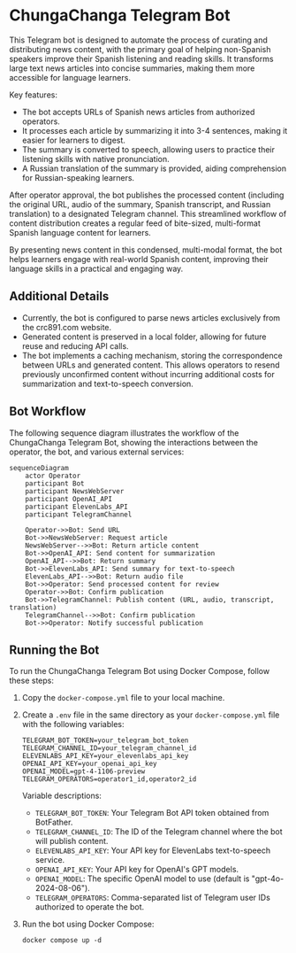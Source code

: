 # ChungaChanga Telegram Bot

This Telegram bot is designed to automate the process of curating and distributing news content, with the primary goal of helping non-Spanish speakers improve their Spanish listening and reading skills. It transforms large text news articles into concise summaries, making them more accessible for language learners.

Key features:
- The bot accepts URLs of Spanish news articles from authorized operators.
- It processes each article by summarizing it into 3-4 sentences, making it easier for learners to digest.
- The summary is converted to speech, allowing users to practice their listening skills with native pronunciation.
- A Russian translation of the summary is provided, aiding comprehension for Russian-speaking learners.

After operator approval, the bot publishes the processed content (including the original URL, audio of the summary, Spanish transcript, and Russian translation) to a designated Telegram channel. This streamlined workflow of content distribution creates a regular feed of bite-sized, multi-format Spanish language content for learners.

By presenting news content in this condensed, multi-modal format, the bot helps learners engage with real-world Spanish content, improving their language skills in a practical and engaging way.

## Additional Details

- Currently, the bot is configured to parse news articles exclusively from the crc891.com website.
- Generated content is preserved in a local folder, allowing for future reuse and reducing API calls.
- The bot implements a caching mechanism, storing the correspondence between URLs and generated content. This allows operators to resend previously unconfirmed content without incurring additional costs for summarization and text-to-speech conversion.

## Bot Workflow

The following sequence diagram illustrates the workflow of the ChungaChanga Telegram Bot, showing the interactions between the operator, the bot, and various external services:

```mermaid
sequenceDiagram
    actor Operator
    participant Bot
    participant NewsWebServer
    participant OpenAI_API
    participant ElevenLabs_API
    participant TelegramChannel

    Operator->>Bot: Send URL
    Bot->>NewsWebServer: Request article
    NewsWebServer-->>Bot: Return article content
    Bot->>OpenAI_API: Send content for summarization
    OpenAI_API-->>Bot: Return summary
    Bot->>ElevenLabs_API: Send summary for text-to-speech
    ElevenLabs_API-->>Bot: Return audio file
    Bot->>Operator: Send processed content for review
    Operator->>Bot: Confirm publication
    Bot->>TelegramChannel: Publish content (URL, audio, transcript, translation)
    TelegramChannel-->>Bot: Confirm publication
    Bot->>Operator: Notify successful publication
```

## Running the Bot

To run the ChungaChanga Telegram Bot using Docker Compose, follow these steps:

1. Copy the `docker-compose.yml` file to your local machine.

2. Create a `.env` file in the same directory as your `docker-compose.yml` file with the following variables:
   
    ```
    TELEGRAM_BOT_TOKEN=your_telegram_bot_token
    TELEGRAM_CHANNEL_ID=your_telegram_channel_id
    ELEVENLABS_API_KEY=your_elevenlabs_api_key
    OPENAI_API_KEY=your_openai_api_key
    OPENAI_MODEL=gpt-4-1106-preview
    TELEGRAM_OPERATORS=operator1_id,operator2_id
    ```

    Variable descriptions:
    - `TELEGRAM_BOT_TOKEN`: Your Telegram Bot API token obtained from BotFather.
    - `TELEGRAM_CHANNEL_ID`: The ID of the Telegram channel where the bot will publish content.
    - `ELEVENLABS_API_KEY`: Your API key for ElevenLabs text-to-speech service.
    - `OPENAI_API_KEY`: Your API key for OpenAI's GPT models.
    - `OPENAI_MODEL`: The specific OpenAI model to use (default is "gpt-4o-2024-08-06").
    - `TELEGRAM_OPERATORS`: Comma-separated list of Telegram user IDs authorized to operate the bot.

3. Run the bot using Docker Compose:
    ```
    docker compose up -d
    ```


